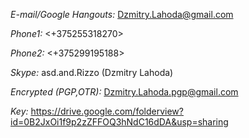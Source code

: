 *E-mail/Google Hangouts:*  <Dzmitry.Lahoda@gmail.com>

*Phone1:*  <+375255318270>

*Phone2:*  <+375299195188>

*Skype:*  asd.and.Rizzo (Dzmitry Lahoda)

*Encrypted (PGP,OTR):*  <Dzmitry.Lahoda.pgp@gmail.com>

*Key:*  <https://drive.google.com/folderview?id=0B2JxOi1f9p2zZFFOQ3hNdC16dDA&usp=sharing>

